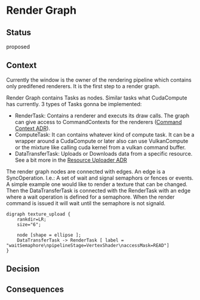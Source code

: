 # Render Graph

## Status

proposed

## Context

Currently the window is the owner of the rendering pipeline which contains only predifened renderers. It is the first step to a render graph.

Render Graph contains Tasks as nodes. Similar tasks what CudaCompute has currently. 3 types of Tasks gonna be implemented:
 - RenderTask: Contains a renderer and executs its draw calls. The graph can give access to CommandContexts for the renderers ([Command Context ADR](../command_context.md)).
 - ComputeTask: It can contains whatever kind of compute task. It can be a wrapper around a CudaCompute or later also can use VulkanCompute or the mixture like calling cuda kernel from a vulkan command buffer.
 - DataTransferTask: Uploads or Downloads data from a specific resource. See a bit more in the [Resource Uploader ADR](../resource_uploader.md)

The render graph nodes are connected with edges. An edge is a SyncOperation. I.e.: A set of wait and signal semaphors or fences or events. A simple example one would like to render a texture that can be changed. Then the DataTransferTask is connected with the RenderTask with an edge where a wait operation is defined for a semaphore. When the render command is issued it will wait until the semaphore is not signald.

```graphviz
digraph texture_upload {
    rankdir=LR;
    size="6";
    
    node [shape = ellipse ];
    DataTransferTask -> RenderTask [ label = "waitSemaphore\npipelineStage=VertexShader\naccessMask=READ"] 
}
```

## Decision


## Consequences

